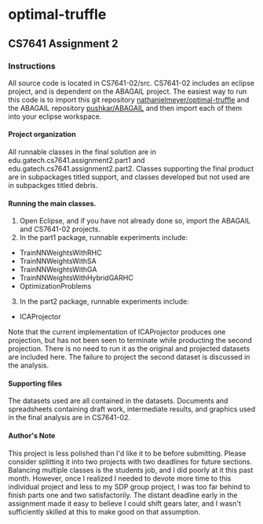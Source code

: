 optimal-truffle
===============

## CS7641 Assignment 2

### Instructions

All source code is located in CS7641-02/src.  CS7641-02 includes an eclipse project, and is dependent on the ABAGAIL project.  The easiest way to run this code is to import this git repository [nathanielmeyer/optimal-truffle](https://github.com/nathanielmeyer/optimal-truffle.git) and the ABAGAIL repository [pushkar/ABAGAIL](https://github.com/pushkar/ABAGAIL.git) and then import each of them into your eclipse workspace.  

#### Project organization

All runnable classes in the final solution are in edu.gatech.cs7641.assignment2.part1 and edu.gatech.cs7641.assignment2.part2.  Classes supporting the final product are in subpackages titled support, and classes developed but not used are in subpackges titled debris.

#### Running the main classes.

1. Open Eclipse, and if you have not already done so, import the ABAGAIL and CS7641-02 projects.
2. In the part1 package, runnable experiments include:
  * TrainNNWeightsWithRHC
  * TrainNNWeightsWithSA
  * TrainNNWeightsWithGA
  * TrainNNWeightsWithHybridGARHC
  * OptimizationProblems
3. In the part2 package, runnable experiments include:
  * ICAProjector

Note that the current implementation of ICAProjector produces one projection, but has not been seen to terminate while producting the second projection.  There is no need to run it as the original and projected datasets are included here.  The failure to project the second dataset is discussed in the analysis.

#### Supporting files

The datasets used are all contained in the datasets.  Documents and spreadsheets containing draft work, intermediate results, and graphics used in the final analysis are in CS7641-02.

#### Author's Note

This project is less polished than I'd like it to be before submitting.  Please consider splitting it into two projects with two deadlines for future sections.  Balancing multiple classes is the students job, and I did poorly at it this past month.  However, once I realized I needed to devote more time to this individual project and less to my SDP group project, I was too far behind to finish parts one and two satisfactorily.  The distant deadline early in the assignment made it easy to believe I could shift gears later, and I wasn't sufficiently skilled at this to make good on that assumption.

